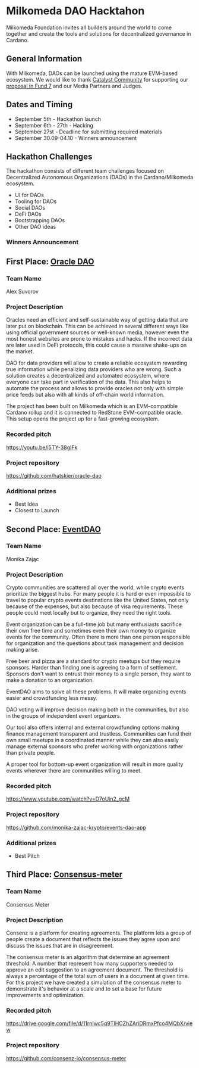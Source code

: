 # Milkomeda DAO Hacktahon
Milkomeda Foundation invites all builders around the world to come together and create the tools and solutions for decentralized governance in Cardano.

## General Information
With Milkomeda, DAOs can be launched using the mature EVM-based ecosystem. 
We would like to thank [Catalyst Community](https://cardano.ideascale.com/) for supporting our [proposal in Fund 7](https://cardano.ideascale.com/c/idea/383465) and our Media Partners and Judges. 

## Dates and Timing
- September 5th - Hackathon launch
- September 6th - 27th - Hacking
- September 27st - Deadline for submitting required materials
- September 30.09-04.10 - Winners announcement


## Hackathon Challenges 
The hackathon consists of different team challenges focused on Decentralized Autonomous Organizations (DAOs) in the Cardano/Milkomeda ecosystem.

- UI for DAOs
- Tooling for DAOs
- Social DAOs
- DeFi DAOs
- Bootstrapping DAOs
- Other DAO ideas

### Winners Announcement

## First Place: [Oracle DAO](https://github.com/hatskier/oracle-dao)

### Team Name
Alex Suvorov

### Project Description
Oracles need an efficient and self-sustainable way of getting data that are later put on blockchain. This can be achieved in several different ways like using official government sources or well-known media, however even the most honest websites are prone to mistakes and hacks. If the incorrect data are later used in DeFi protocols, this could cause a massive shake-ups on the market.

DAO for data providers will allow to create a reliable ecosystem rewarding true information while penalizing data providers who are wrong. Such a solution creates a decentralized and automated ecosystem, where everyone can take part in verification of the data. This also helps to automate the process and allows to provide oracles not only with simple price feeds but also with all kinds of off-chain world information.

The project has been built on Milkomeda which is an EVM-compatible Cardano rollup and it is connected to RedStone EVM-compatible oracle. This setup opens the project up for a fast-growing ecosystem.

### Recorded pitch
https://youtu.be/i5TY-38gIFk

### Project repository 
https://github.com/hatskier/oracle-dao

### Additional prizes
- Best Idea
- Closest to Launch

## Second Place: [EventDAO](https://github.com/monika-zajac-krypto/events-dao-app)

### Team Name
Monika Zając

### Project Description
Crypto communities are scattered all over the world, while crypto events prioritize the biggest hubs. For many people it is hard or even impossible to travel to popular crypto events destinations like the United States, not only because of the expenses, but also because of visa requirements. These people could meet locally but to organize, they need the right tools.

Event organization can be a full-time job but many enthusiasts sacrifice their own free time and sometimes even their own money to organize events for the community. Often there is more than one person responsible for organization and the questions about task management and decision making arise.

Free beer and pizza are a standard for crypto meetups but they require sponsors. Harder than finding one is agreeing to a form of settlement. Sponsors don't want to entrust their money to a single person, they want to make a donation to an organization.

EventDAO aims to solve all these problems. It will make organizing events easier and crowdfunding less messy.

DAO voting will improve decision making both in the communities, but also in the groups of independent event organizers.

Our tool also offers internal and external crowdfunding options making finance management transparent and trustless. Communities can fund their own small meetups in a coordinated manner while they can also easily manage external sponsors who prefer working with organizations rather than private people.

A proper tool for bottom-up event organization will result in more quality events wherever there are communities willing to meet.

### Recorded pitch
https://www.youtube.com/watch?v=D7oUin2_gcM

### Project repository 
https://github.com/monika-zajac-krypto/events-dao-app


### Additional prizes
- Best Pitch

## Third Place: [Consensus-meter](https://github.com/consenz-io/consensus-meter)

### Team Name
Consensus Meter 

### Project Description
Consenz is a platform for creating agreements. The platform lets a group of people create a document that reflects the issues they agree upon and discuss the issues that are in disagreement.

The consensus meter is an algorithm that determine an agreement threshold: A number that represent how many supporters needed to approve an edit suggestion to an agreement document. The threshold is always a percentage of the total sum of users in a document at given time. For this project we have created a simulation of the consensus meter to demonstrate it's behavior at a scale and to set a base for future improvements and optimization.

### Recorded pitch
https://drive.google.com/file/d/11rnIwc5q9TIHCZhZAriDRmxPfco4MQbX/view

### Project repository 
https://github.com/consenz-io/consensus-meter

